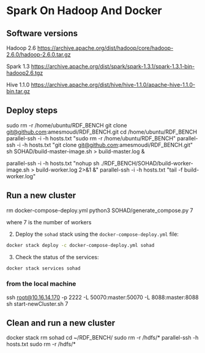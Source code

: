 # Spark On Hadoop And Docker
## Software versions
Hadoop 2.6
https://archive.apache.org/dist/hadoop/core/hadoop-2.6.0/hadoop-2.6.0.tar.gz

Spark 1.3
https://archive.apache.org/dist/spark/spark-1.3.1/spark-1.3.1-bin-hadoop2.6.tgz

Hive 1.1.0
https://archive.apache.org/dist/hive/hive-1.1.0/apache-hive-1.1.0-bin.tar.gz

## Deploy steps

sudo rm -r /home/ubuntu/RDF_BENCH
git clone git@github.com:amesmoudi/RDF_BENCH.git
cd /home/ubuntu/RDF_BENCH
parallel-ssh -i -h hosts.txt "sudo rm -r /home/ubuntu/RDF_BENCH"
parallel-ssh -i -h hosts.txt "git clone git@github.com:amesmoudi/RDF_BENCH.git"
sh SOHAD/build-master-image.sh > build-master.log &


parallel-ssh -i -h hosts.txt "nohup sh ./RDF_BENCH/SOHAD/build-worker-image.sh > build-worker.log 2>&1 &"
parallel-ssh -i -h hosts.txt "tail -f build-worker.log"

## Run a new cluster
rm docker-compose-deploy.yml
python3 SOHAD/generate_compose.py 7

where 7 is the number of workers

2. Deploy the `sohad` stack using the `docker-compose-deploy.yml` file:

```bash
docker stack deploy -c docker-compose-deploy.yml sohad
```

3. Check the status of the services:

```bash
docker stack services sohad
```

### from the local machine
ssh root@10.16.14.170 -p 2222 -L 50070:master:50070 -L 8088:master:8088
sh start-newCluster.sh 7





## Clean and run a new cluster
docker stack rm sohad
cd ~/RDF_BENCH/
sudo rm -r /hdfs/*
parallel-ssh -h hosts.txt sudo rm -r /hdfs/*






